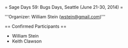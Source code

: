 = Sage Days 59: Bugs Days, Seattle (June 21-30, 2014) =

'''Organizer: William Stein (wstein@gmail.com)'''


== Confirmed Participants ==

 * William Stein
 * Keith Clawson
